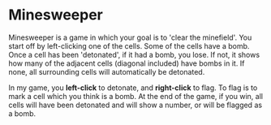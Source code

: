 # Minesweeper

Minesweeper is a game in which your goal is to 'clear the minefield'. You start off by left-clicking one of the cells. Some of the cells have a bomb. Once a cell has been 'detonated', if it had a bomb, you lose. If not, it shows how many of the adjacent cells (diagonal included) have bombs in it. If none, all surrounding cells will automatically be detonated.

In my game, you **left-click** to detonate, and **right-click** to flag. To flag is to mark a cell which you think is a bomb. At the end of the game, if you win, all cells will have been detonated and will show a number, or will be flagged as a bomb.
